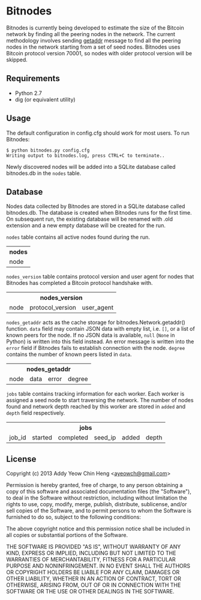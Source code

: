 # Bitnodes
Bitnodes is currently being developed to estimate the size of the Bitcoin network by finding all the peering nodes in the network. The current methodology involves sending [getaddr](https://en.bitcoin.it/wiki/Protocol_specification#getaddr) message to find all the peering nodes in the network starting from a set of seed nodes. Bitnodes uses Bitcoin protocol version 70001, so nodes with older protocol version will be skipped.

## Requirements
* Python 2.7
* dig (or equivalent utility)

## Usage
The default configuration in config.cfg should work for most users. To run Bitnodes:

    $ python bitnodes.py config.cfg
    Writing output to bitnodes.log, press CTRL+C to terminate..

Newly discovered nodes will be added into a SQLite database called bitnodes.db in the `nodes` table.

## Database
Nodes data collected by Bitnodes are stored in a SQLite database called bitnodes.db. The database is created when Bitnodes runs for the first time. On subsequent run, the existing database will be renamed with .old extension and a new empty database will be created for the run.

`nodes` table contains all active nodes found during the run.
<table>
    <tr><th>nodes</th></tr>
    <tr>
        <td>node</td>
    </tr>
</table>

`nodes_version` table contains protocol version and user agent for nodes that Bitnodes has completed a Bitcoin protocol handshake with.
<table>
    <tr><th colspan="3">nodes_version</th></tr>
    <tr>
        <td>node</td>
        <td>protocol_version</td>
        <td>user_agent</td>
    </tr>
</table>

`nodes_getaddr` acts as the cache storage for bitnodes.Network.getaddr() function.
`data` field may contain JSON data with empty list, i.e. `[]`, or a list of known peers for the node.
If no JSON data is available, `null` (`None` in Python) is written into this field instead.
An error message is written into the `error` field if Bitnodes fails to establish connection with the node.
`degree` contains the number of known peers listed in `data`.
<table>
    <tr><th colspan="4">nodes_getaddr</th></tr>
    <tr>
        <td>node</td>
        <td>data</td>
        <td>error</td>
        <td>degree</td>
    </tr>
</table>

`jobs` table contains tracking information for each worker.
Each worker is assigned a seed node to start traversing the network.
The number of nodes found and network depth reached by this worker are stored in `added` and `depth` field respectively.
<table>
    <tr><th colspan="6">jobs</th></tr>
    <tr>
        <td>job_id</td>
        <td>started</td>
        <td>completed</td>
        <td>seed_ip</td>
        <td>added</td>
        <td>depth</td>
    </tr>
</table>

## License
Copyright (c) 2013 Addy Yeow Chin Heng &lt;ayeowch@gmail.com&gt;

Permission is hereby granted, free of charge, to any person obtaining a copy of this software and associated documentation files (the "Software"), to deal in the Software without restriction, including without limitation the rights to use, copy, modify, merge, publish, distribute, sublicense, and/or sell copies of the Software, and to permit persons to whom the Software is furnished to do so, subject to the following conditions:

The above copyright notice and this permission notice shall be included in all copies or substantial portions of the Software.

THE SOFTWARE IS PROVIDED "AS IS", WITHOUT WARRANTY OF ANY KIND, EXPRESS OR IMPLIED, INCLUDING BUT NOT LIMITED TO THE WARRANTIES OF MERCHANTABILITY, FITNESS FOR A PARTICULAR PURPOSE AND NONINFRINGEMENT. IN NO EVENT SHALL THE AUTHORS OR COPYRIGHT HOLDERS BE LIABLE FOR ANY CLAIM, DAMAGES OR OTHER LIABILITY, WHETHER IN AN ACTION OF CONTRACT, TORT OR OTHERWISE, ARISING FROM, OUT OF OR IN CONNECTION WITH THE SOFTWARE OR THE USE OR OTHER DEALINGS IN THE SOFTWARE.
